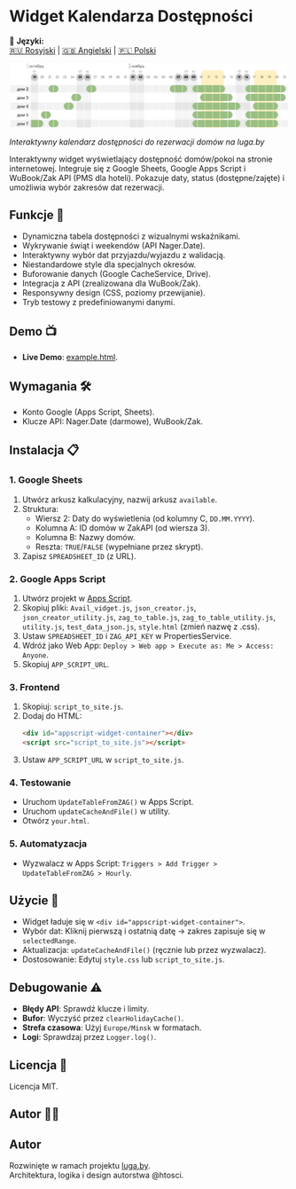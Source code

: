 # Widget Kalendarza Dostępności
📘 **Języki:**  
[🇷🇺 Rosyjski](README.md) | [🇬🇧 Angielski](README.en.md) | [🇵🇱 Polski](README.pl.md)

![Zrzut ekranu](Screenshot_202510.png)

*Interaktywny kalendarz dostępności do rezerwacji domów na luga.by*

Interaktywny widget wyświetlający dostępność domów/pokoi na stronie internetowej. Integruje się z Google Sheets, Google Apps Script i WuBook/Zak API (PMS dla hoteli). Pokazuje daty, status (dostępne/zajęte) i umożliwia wybór zakresów dat rezerwacji.

## Funkcje 🚀

- Dynamiczna tabela dostępności z wizualnymi wskaźnikami.
- Wykrywanie świąt i weekendów (API Nager.Date).
- Interaktywny wybór dat przyjazdu/wyjazdu z walidacją.
- Niestandardowe style dla specjalnych okresów.
- Buforowanie danych (Google CacheService, Drive).
- Integracja z API (zrealizowana dla WuBook/Zak).
- Responsywny design (CSS, poziomy przewijanie).
- Tryb testowy z predefiniowanymi danymi.

## Demo 📺

- **Live Demo**: [example.html](https://htosci.github.io/availibl_widget/example.html).

## Wymagania 🛠️

- Konto Google (Apps Script, Sheets).
- Klucze API: Nager.Date (darmowe), WuBook/Zak.

## Instalacja 📋

### 1. Google Sheets
1. Utwórz arkusz kalkulacyjny, nazwij arkusz `available`.
2. Struktura:
   - Wiersz 2: Daty do wyświetlenia (od kolumny C, `DD.MM.YYYY`).
   - Kolumna A: ID domów w ZakAPI (od wiersza 3).
   - Kolumna B: Nazwy domów.
   - Reszta: `TRUE`/`FALSE` (wypełniane przez skrypt).
3. Zapisz `SPREADSHEET_ID` (z URL).

### 2. Google Apps Script
1. Utwórz projekt w [Apps Script](https://script.google.com).
2. Skopiuj pliki: `Avail_vidget.js`, `json_creator.js`, `json_creator_utility.js`, `zag_to_table.js`, `zag_to_table_utility.js`, `utility.js`, `test_data_json.js`, `style.html` (zmień nazwę z .css).
3. Ustaw `SPREADSHEET_ID` i `ZAG_API_KEY` w PropertiesService.
4. Wdróż jako Web App: `Deploy > Web app > Execute as: Me > Access: Anyone`.
5. Skopiuj `APP_SCRIPT_URL`.

### 3. Frontend
1. Skopiuj: `script_to_site.js`.
2. Dodaj do HTML:
   ```html
   <div id="appscript-widget-container"></div>
   <script src="script_to_site.js"></script>
   ```
3. Ustaw `APP_SCRIPT_URL` w `script_to_site.js`.

### 4. Testowanie
- Uruchom `UpdateTableFromZAG()` w Apps Script.
- Uruchom `updateCacheAndFile()` w utility.
- Otwórz `your.html`.

### 5. Automatyzacja
- Wyzwalacz w Apps Script: `Triggers > Add Trigger > UpdateTableFromZAG > Hourly`.

## Użycie 🔧

- Widget ładuje się w `<div id="appscript-widget-container">`.
- Wybór dat: Kliknij pierwszą i ostatnią datę → zakres zapisuje się w `selectedRange`.
- Aktualizacja: `updateCacheAndFile()` (ręcznie lub przez wyzwalacz).
- Dostosowanie: Edytuj `style.css` lub `script_to_site.js`.

## Debugowanie ⚠️

- **Błędy API**: Sprawdź klucze i limity.
- **Bufor**: Wyczyść przez `clearHolidayCache()`.
- **Strefa czasowa**: Użyj `Europe/Minsk` w formatach.
- **Logi**: Sprawdzaj przez `Logger.log()`.

## Licencja 📄

Licencja MIT.

## Autor 👨‍💻

## Autor
Rozwinięte w ramach projektu [luga.by](https://luga.by).  
Architektura, logika i design autorstwa @htosci.